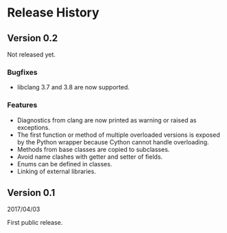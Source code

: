 # Release History

## Version 0.2

Not released yet.

### Bugfixes

* libclang 3.7 and 3.8 are now supported.

### Features

* Diagnostics from clang are now printed as warning or raised as exceptions.
* The first function or method of multiple overloaded versions is exposed by
  the Python wrapper because Cython cannot handle overloading.
* Methods from base classes are copied to subclasses.
* Avoid name clashes with getter and setter of fields.
* Enums can be defined in classes.
* Linking of external libraries.

## Version 0.1

2017/04/03

First public release.
